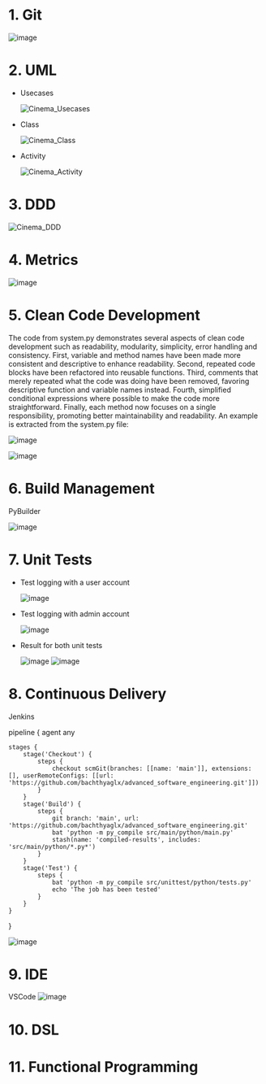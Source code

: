 # 1. Git
  ![image](https://github.com/bachthyaglx/advanced_software_engineering/assets/62774638/1fb97edd-7604-410f-8e1d-38a122849718)


# 2. UML
* Usecases
  
  ![Cinema_Usecases](https://github.com/bachthyaglx/advanced_software_engineering/assets/62774638/3aec3fb2-627d-48a0-9e72-0c8992fc279d)

* Class
  
  ![Cinema_Class](https://github.com/bachthyaglx/advanced_software_engineering/assets/62774638/51b8fa94-a359-449d-9704-6ed2f91d5356)

* Activity
  
  ![Cinema_Activity](https://github.com/bachthyaglx/advanced_software_engineering/assets/62774638/fe6bec53-9358-4e4c-9c4a-742d46454b0f)

# 3. DDD

![Cinema_DDD](https://github.com/bachthyaglx/advanced_software_engineering/assets/62774638/bd506c19-1724-4145-a1b3-887c02103031)

# 4. Metrics

![image](https://github.com/bachthyaglx/advanced_software_engineering/assets/62774638/08129a62-14a9-4cc2-8534-a5725ce5c5e6)


# 5. Clean Code Development
The code from system.py demonstrates several aspects of clean code development such as readability, modularity, simplicity, error handling and consistency. First, variable and method names have been made more consistent and descriptive to enhance readability. Second, repeated code blocks have been refactored into reusable functions. Third, comments that merely repeated what the code was doing have been removed, favoring descriptive function and variable names instead. Fourth, simplified conditional expressions where possible to make the code more straightforward. Finally, each method now focuses on a single responsibility, promoting better maintainability and readability. An example is extracted from the system.py file: 

![image](https://github.com/bachthyaglx/advanced_software_engineering/assets/62774638/667c1f88-c4e8-4840-ae27-318d25e86979)

![image](https://github.com/bachthyaglx/advanced_software_engineering/assets/62774638/ec4ffe81-d760-417f-9a97-794f39b5425b)

# 6. Build Management
PyBuilder

![image](https://github.com/bachthyaglx/advanced_software_engineering/assets/62774638/ad226445-b19b-4b9e-908e-d731d6fe4d76)

# 7. Unit Tests

* Test logging with a user account

  ![image](https://github.com/bachthyaglx/advanced_software_engineering/assets/62774638/df5a3938-2a49-4ff9-b1e8-1a7c65c60d35)

* Test logging with admin account

  ![image](https://github.com/bachthyaglx/advanced_software_engineering/assets/62774638/be75d07a-db18-4045-918c-aa1637d84726)
  
* Result for both unit tests

  ![image](https://github.com/bachthyaglx/advanced_software_engineering/assets/62774638/f91dd942-0313-46d3-832a-4c3ed82dd220)
  ![image](https://github.com/bachthyaglx/advanced_software_engineering/assets/62774638/9f737928-1ed9-477c-a61e-3961d4e7c7bb)


# 8. Continuous Delivery
Jenkins

pipeline {
    agent any

    stages {
        stage('Checkout') {
            steps {
                checkout scmGit(branches: [[name: 'main']], extensions: [], userRemoteConfigs: [[url: 'https://github.com/bachthyaglx/advanced_software_engineering.git']])
            }
        }
        stage('Build') {
            steps {
                git branch: 'main', url: 'https://github.com/bachthyaglx/advanced_software_engineering.git'
                bat 'python -m py_compile src/main/python/main.py'
                stash(name: 'compiled-results', includes: 'src/main/python/*.py*')
            }
        }
        stage('Test') {
            steps {
                bat 'python -m py_compile src/unittest/python/tests.py' 
                echo 'The job has been tested'
            }
        }
    }
}

![image](https://github.com/bachthyaglx/advanced_software_engineering/assets/62774638/1c916371-373f-44b7-9b51-ef942c027de3)

# 9. IDE
VSCode
![image](https://github.com/bachthyaglx/advanced_software_engineering/assets/62774638/9719efe6-1616-444d-bf83-05f2aed491af)


# 10. DSL


# 11. Functional Programming
